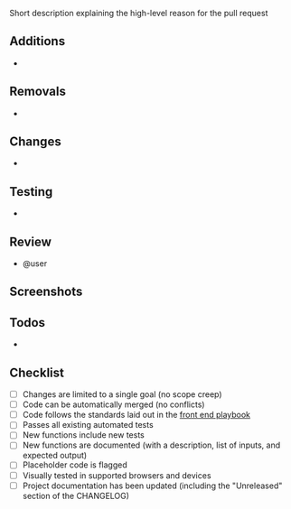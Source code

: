 Short description explaining the high-level reason for the pull request

## Additions

- 

## Removals

- 

## Changes

- 

## Testing

- 

## Review

- @user

## Screenshots



## Todos

- 

## Checklist

* [ ] Changes are limited to a single goal (no scope creep)
* [ ] Code can be automatically merged (no conflicts)
* [ ] Code follows the standards laid out in the [front end playbook](https://github.com/cfpb/front-end)
* [ ] Passes all existing automated tests
* [ ] New functions include new tests
* [ ] New functions are documented (with a description, list of inputs, and expected output)
* [ ] Placeholder code is flagged
* [ ] Visually tested in supported browsers and devices 
* [ ] Project documentation has been updated (including the "Unreleased" section of the CHANGELOG)

